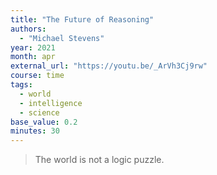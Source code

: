```yaml
---
title: "The Future of Reasoning"
authors:
  - "Michael Stevens"
year: 2021
month: apr
external_url: "https://youtu.be/_ArVh3Cj9rw"
course: time
tags:
  - world
  - intelligence
  - science
base_value: 0.2
minutes: 30
---
```


> The world is not a logic puzzle.
